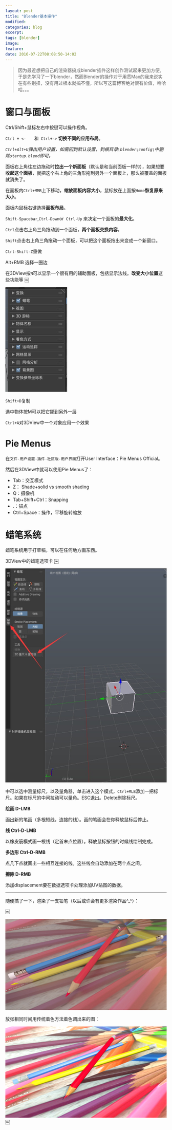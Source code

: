 ```yaml
---
layout: post
title: "Blender基本操作"
modified:
categories: blog
excerpt:
tags: [blender]
image:
feature:
date: 2016-07-22T08:08:50-14:02
---
```


>因为最近想把自己的渲染器搞成blender插件这样创作测试起来更加方便，于是先学习了一下blender，然而Blender的操作对于用贯Max的我来说实在有些别扭，没有用过根本就搞不懂，所以写这篇博客绝对很有价值，哈哈哈。。。

# 窗口与面板

Ctrl/Shift+鼠标左右中按键可以操作视角。

`Ctrl + <-   ` 和` Ctrl+->` **切换不同的应用布局**。

*`Ctrl+Alt+U`弹出用户设置，如需回到默认设置，到根目录`\blender\config\`中删除`startup.blend`即可。*

面板右上角往左边拖动时**拉出一个新面板**（默认是和当前面板一样的），如果想要**收起这个面板**，就把这个右上角的三角形拖到另外一个面板上，那么被覆盖的面板就消失了。

在面板内`Ctrl+MMB`上下移动，**缩放面板内容大小**，鼠标放在上面按`Home`**恢复原来大小**。

面板内鼠标右键选择**面板布局**。

`Shift-Spacebar`,` Ctrl-Down `or` Ctrl-Up` 来决定一个面板的**最大化**。

`Ctrl`点击右上角三角拖动到一个面板，**两个面板交换内容**。

`Shift`点击右上角三角拖动一个面板，可以把这个面板拖出来变成一个新窗口。

`Ctrl-Shift-Z`重做

Alt+RMB 选择一圈边

在3DView按`N`可以显示一个很有用的辅助面板，包括显示法线。**改变大小位置**这些功能等
￼

![](https://github.com/wubugui/FXXKTracer/raw/master/blender/22-46-11.jpg)


`Shift+D`复制

选中物体按M可以把它挪到另外一层

`Ctrl+A`对3DView中一个对象应用一个效果

# Pie Menus

在`文件-用户设置-插件-社区版-用户界面`打开User Interface：Pie Menus Official。

然后在3DView中就可以使用Pie Menus了：

-   Tab：交互模式
-   Z：  Shade+solid vs smooth shading
-   Q：摄像机
-   Tab+Shift+Ctrl：Snapping
-   .：锚点
-   Ctrl+Space：操作，平移旋转缩放

# 蜡笔系统

蜡笔系统用于打草稿，可以在任何地方画东西。

3DView中的蜡笔选项卡
￼

![](https://github.com/wubugui/FXXKTracer/raw/master/blender/17-21-21.jpg)


中可以选中测量标尺，以及量角器，单击进入这个模式，`Ctrl+MLB`添加一把标尺。如果在标尺的中间拉动可以量角。ESC退出。Delete删除标尺。

**绘画 D-LMB**

画出新的笔画（多根短线，连接的线）。画的笔画会在你释放鼠标后停止。

**线 Ctrl-D-LMB**

以橡皮筋模式画一根线（定首末点位置）。释放鼠标按钮的时候线绘制完成。

**多边形 Ctrl-D-RMB**

点几下点就画出一些相互连接的线。这些线会自动添加在两个点之间。

**擦除 D-RMB**

添加displacement要在数据选项卡处理添加UV贴图的数据。

----

随便搞了一下，渲染了一支铅笔（以后或许会有更多渲染作品^_^）：

￼

![](https://github.com/wubugui/FXXKTracer/raw/master/blender/untitled1.png)


放张相同时间用传统着色方法着色调出来的图：


![](https://github.com/wubugui/FXXKTracer/raw/master/blender/untitled2.png)
￼

